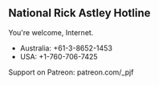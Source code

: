 ## National Rick Astley Hotline

You're welcome, Internet.

- Australia: +61-3-8652-1453
- USA: +1-760-706-7425

Support on Patreon: patreon.com/_pjf
